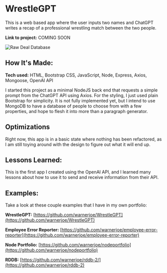 # WrestleGPT
This is a web based app where the user inputs two names and ChatGPT writes a recap of a professional wrestling match between the two people.

**Link to project:** COMING SOON


![Raw Deal Database](https://joewarner.rocks/images/wrestlegpt.png)

## How It's Made:

**Tech used:** HTML, Bootstrap CSS, JavaScript, Node, Express, Axios, Mongoose, OpenAI API

I started this project as a minimal NodeJS back end that requests a simple prompt from the ChatGPT API using Axios.  For the styling, I just used plain Bootstrap for simplicity. It is not fully implemented yet, but I intend to use MongoDB to have a database of people to choose from with a few properties, and hope to flesh it into more than a paragraph generator.

## Optimizations

Right now, this app is in a basic state where nothing has been refactored, as I am still toying around with the design to figure out what it will end up.

## Lessons Learned:

This is the first app I created using the OpenAI API, and I learned many lessons about how to use it to send and receive information from their API.

## Examples:
Take a look at these couple examples that I have in my own portfolio:

**WrestleGPT:** [https://github.com/warnerjoe/WrestleGPT](https://github.com/warnerjoe/WrestleGPT)

**Employee Error Reporter:** [https://github.com/warnerjoe/employee-error-reporter](https://github.com/warnerjoe/employee-error-reporter)

**Node Portfolio:** [https://github.com/warnerjoe/nodeportfolio](https://github.com/warnerjoe/nodeportfolio)

**RDDB:** [https://github.com/warnerjoe/rddb-2/](https://github.com/warnerjoe/rddb-2)
